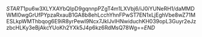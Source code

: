 $START$1pu6w3XLYXAYbQIpD9gqnnpPZgT4m1LXVbj6/iJ0iYUNeRH1/daMMDWMI0wgGrUfPYpzaRxauB1GA8b8ehLcchYhnFPwST7EN1xLjEghVbe8wZ71MESLkpWMThbqog6E9iR8yrPewI9Ncx7JklJvIHNwiduchKH039opL3Guyr2eJzzbcHLKy3eBjAkcYUoKh2YXk5J4p6kz6RdMsQ78Wg==$END$
